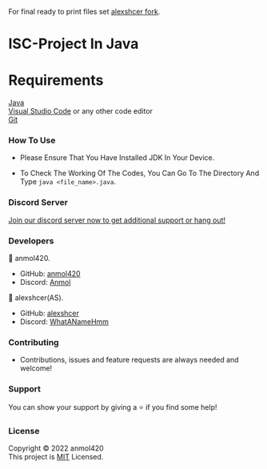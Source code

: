 For final ready to print files set [alexshcer fork](https://github.com/alexshcer/ISC-Project/).

# ISC-Project In Java

<h1>Requirements</h1>

[Java](https://www.java.com/en/download/) <br>
[Visual Studio Code](https://code.visualstudio.com/) or any other code editor <br>
[Git](https://git-scm.com/downloads)

<h3>How To Use</h3>

- Please Ensure That You Have Installed JDK In Your Device.

- To Check The Working Of The Codes, You Can Go To The Directory And Type `java <file_name>.java`.

<h3>Discord Server</h3>

[Join our discord server now to get additional support or hang out!](https://discord.gg/QGf3q7e3J5)

<h3>Developers</h3>

🔵 anmol420.
- GitHub: [anmol420](https://www.github.com/anmol420)
- Discord: [Anmol](https://www.discord.com/users/875986400649052191)

🔵 alexshcer(AS).
- GitHub: [alexshcer](https://www.github.com/alexshcer)
- Discord: [WhatANameHmm](https://www.discord.com/users/827559876603412591)

<h3>Contributing</h3>

- Contributions, issues and feature requests are always needed and welcome!

<h3>Support</h3>

You can show your support by giving a ⭐ if you find some help!

<h3>License</h3>

Copyright © 2022 anmol420<br>
This project is [MIT](https://en.wikipedia.org/wiki/MIT_License) Licensed.
